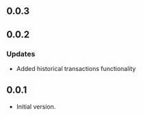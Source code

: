 ## 0.0.3

## 0.0.2

### Updates
- Added historical transactions functionality  

## 0.0.1

- Initial version.
